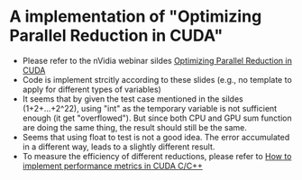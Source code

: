 # A implementation of "Optimizing Parallel Reduction in CUDA"

- Please refer to the nVidia webinar sildes [Optimizing Parallel Reduction in CUDA](https://developer.download.nvidia.com/assets/cuda/files/reduction.pdf)
- Code is implement strcitly according to these slides (e.g., no template to apply for different types of variables)
- It seems that by given the test case mentioned in the sildes (1+2+...+2^22), using "int" as the temporary variable is not sufficient enough (it get "overflowed"). But since both CPU and GPU sum function are doing the same thing, the result should still be the same.
- Seems that using float to test is not a good idea. The error accumulated in a different way, leads to a slightly different result.
- To measure the efficiency of different reductions, please refer to [How to implement performance metrics in CUDA C/C++](https://developer.nvidia.com/blog/how-implement-performance-metrics-cuda-cc/)